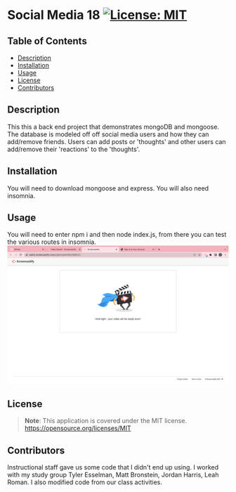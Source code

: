 # Social Media 18 [![License: MIT](https://img.shields.io/badge/License-MIT-yellow.svg)](https://opensource.org/licenses/MIT)

## Table of Contents
- [Description](#description)
- [Installation](#installation)
- [Usage](#usage)
- [License](#license)
- [Contributors](#contributors)

## Description
This this a back end project that demonstrates mongoDB and mongoose. The database is modeled off off social media users and how they can add/remove friends. Users can add posts or 'thoughts' and other users can add/remove their 'reactions' to the 'thoughts'.

## Installation
You will need to download mongoose and express. You will also need insomnia.

## Usage
You will need to enter npm i and then node index.js, from there you can test the various routes in insomnia.
[![Watch the video](./img/Screen%20Shot%202022-10-25%20at%2011.03.56%20PM.png)](https://watch.screencastify.com/v/iglnvIqNhV6XnFjBWzCj)


## License
> **Note**: This application is covered under the MIT license. https://opensource.org/licenses/MIT

## Contributors
Instructional staff gave us some code that I didn't end up using. 
I worked with my study group Tyler Esselman, Matt Bronstein, Jordan Harris, Leah Roman. 
I also modified code from our class activities.
